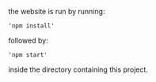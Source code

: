 the website is run by running:

    'npm install'  
    
followed by:

    'npm start'  
    
inside the directory containing this project.
